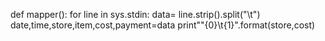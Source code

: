 def mapper():
    for line in sys.stdin:
        data= line.strip().split("\t")
        date,time,store,item,cost,payment=data
        print""{0}\t{1}".format(store,cost)
